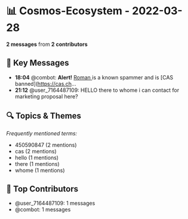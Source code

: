 # 📊 Cosmos-Ecosystem - 2022-03-28
**2 messages** from **2 contributors**

## 💬 Key Messages
- **18:04** @combot: **Alert!** [Roman ](tg://user?id=450590847) is a known spammer and is [CAS banned](https://cas.ch...
- **21:12** @user_7164487109: HELLO there to whome i can contact for marketing proposal here?

## 🔍 Topics & Themes
*Frequently mentioned terms:*
- 450590847 (2 mentions)
- cas (2 mentions)
- hello (1 mentions)
- there (1 mentions)
- whome (1 mentions)

## 👥 Top Contributors
- @user_7164487109: 1 messages
- @combot: 1 messages